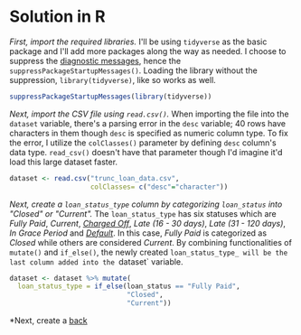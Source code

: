# Solution in R

*First, import the required libraries.* I'll be using `tidyverse` as the basic package and I'll add more packages along the way as needed. I choose to suppress the [diagnostic messages](https://www.rdocumentation.org/packages/base/versions/3.6.2/topics/message), hence the `suppressPackageStartupMessages()`. Loading the library without the suppression, `library(tidyverse)`, like so works as well.

```r
suppressPackageStartupMessages(library(tidyverse))
```

*Next, import the CSV file using `read.csv()`.* When importing the file into the `dataset` variable, there's a parsing error in the `desc` variable; 40 rows have characters in them though `desc` is specified as numeric column type. To fix the error, I utilize the `colClasses()` parameter by defining `desc` column's data type. `read_csv()` doesn't have that parameter though I'd imagine it'd load this large dataset faster.

```r
dataset <- read.csv("trunc_loan_data.csv",
                    colClasses= c("desc"="character"))
```

*Next, create a `loan_status_type` column by categorizing `loan_status` into "Closed" or "Current".* The `loan_status_type` has six statuses which are *Fully Paid*, *Current*, [*Charged Off*](https://en.wikipedia.org/wiki/Charge-off), *Late (16 - 30 days)*, *Late (31 - 120 days)*, *In Grace Period* and [*Default*](https://www.investopedia.com/terms/d/default2.asp). In this case, *Fully Paid* is categorized as *Closed* while others are considered *Current*. By combining functionalities of `mutate()` and `if_else()`, the newly created `loan_status_type_ will be the last column added into the `dataset` variable.

```r
dataset <- dataset %>% mutate(
  loan_status_type = if_else(loan_status == "Fully Paid",
                             "Closed",
                             "Current"))
```

*Next, create a 
[back](challenge.md)
